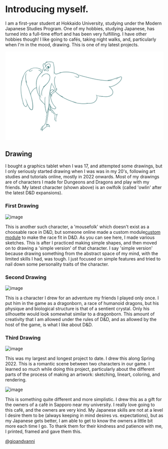 # Introducing myself.
I am a first-year student at Hokkaido University, studying under the Modern Japanese Studies Program. One of my hobbies, studying Japanese, has turned into a full-time effort and has been very fulfilling. I have other hobbies though! I like going to cafés, taking night walks, and, particularly when I'm in the mood, drawing. This is one of my latest projects.

![image](/img/latest.png)

## Drawing

I bought a graphics tablet when I was 17, and attempted some drawings, but I only seriously started drawing when I was was in my 20's, following art studies and tutorials online, mostly in 2022 onwards. Most of my drawings are of characters I made for Dungeons and Dragons and play with my friends. My latest character (shown above) is an owlfolk (called 'owlin' after the latest D&D expansions).

### First Drawing

![image](/img/first.png)

This is another such character, a 'mousefolk' which doesn't exist as a choosable race in D&D, but someone online made a custom module[custom module](https://www.dandwiki.com/wiki/Mousefolk_(5e_Race)) to make the race fit in D&D. As you can see here, I made various sketches. This is after I practiced making simple shapes, and then moved on to drawing a 'simple version' of that character. I say 'simple version' because drawing something from the abstract space of my mind, with the limited skills I had, was tough. I just focused on simple features and tried to nail down some personality traits of the character.

### Second Drawing

![image](/img/second.png)

This is a character I drew for an adventure my friends I played only once. I put him in the game as a dragonborn, a race of humanoid dragons, but his physique and biological structure is that of a sentient crystal. Only his silhouette would look somewhat similar to a dragonborn. This amount of creativity that I am allowed under the rules of D&D, and as allowed by the host of the game, is what I like about D&D.

### Third Drawing

![image](/img/third.png)

This was my largest and longest project to date. I drew this along Spring 2022. This is a romantic scene between two characters in our game. I learned so much while doing this project, particularly about the different parts of the process of making an artwork: sketching, lineart, coloring, and rendering.

![image](/img/fourth.png)

This is something quite different and more simplistic. I drew this as a gift for the owners of a café in Sapporo near my university. I really love going to this café, and the owners are very kind. My Japanese skills are not at a level I desire them to be (always keeping in mind desires vs. expectations), but as my Japanese gets better, I am able to get to know the owners a little bit more each time I go. To thank them for their kindness and patience with me, I printed, framed and gave them this.

[@gioandvanni](https://twitter.com/gioandvanni)